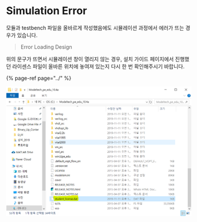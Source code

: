 # Simulation Error

모듈과 testbench 파일을 올바르게 작성했음에도 시뮬레이션 과정에서 에러가 뜨는 경우가 있습니다. 

> Error Loading Design

위의 문구가 뜨면서 시뮬레이션 창이 열리지 않는 경우, 설치 가이드 페이지에서 진행했던 라이센스 파일이 올바른 위치에 놓여져 있는지 다시 한 번 확인해주시기 바랍니다.

{% page-ref page="../" %}

![](../.gitbook/assets/image%20%288%29.png)

